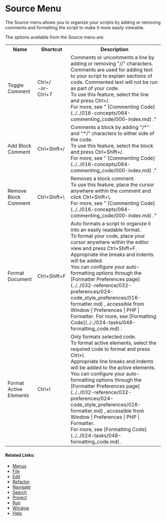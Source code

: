 # Source Menu

<!--context:source-->

The Source menu allows you to organize your scripts by adding or removing comments and formatting the script to make it more easily viewable.

The options available from the Source menu are:

<table>
<tr><th>Name</th>

<th>Shortcut</th>

<th>Description</th></tr>

<tr><td>Toggle Comment</td>

<td>Ctrl+/
<br />
-or-
<br />
Ctrl+7</td>

<td>Comments or uncomments a line by adding or removing "//" characters.
<br />
Comments are used for adding text to your script to explain sections of code. Commented text will not be run as part of your code.
<br />
To use this feature, select the line and press Ctrl+/.
<br />
For more, see " [Commenting Code](../../016-concepts/064-commenting_code/000-index.md) ."</td></tr>

<tr><td>Add Block Comment</td>

<td>Ctrl+Shift+/</td>

<td>Comments a block by adding "/*" and "*/" characters to either side of the code.
<br />
To use this feature, select the block and press Ctrl+Shift+/.
<br />
For more, see " [Commenting Code](../../016-concepts/064-commenting_code/000-index.md) ."</td></tr>

<tr><td>Remove Block Comment</td>

<td>Ctrl+Shift+\</td>

<td>Removes a block comment.
<br />
To use this feature, place the cursor anywhere within the comment and click Ctrl+Shift+\.
<br />
For more, see " [Commenting Code](../../016-concepts/064-commenting_code/000-index.md) ."</td></tr>

<tr><td>Format Document</td>

<td>Ctrl+Shift+F</td>

<td>Auto formats a script to organize it into an easily readable format.
<br />
To format your code, place your cursor anywhere within the editor view and press Ctrl+Shift+F. Appropriate line breaks and indents will be added.
<br />
You can configure your auto-formatting options through the [Formatter Preferences page](../../032-reference/032-preferences/024-code_style_preferences/016-formatter.md) , accessible from Window | Preferences | PHP | Formatter. For more, see [Formatting Code](../../024-tasks/048-formatting_code.md) .</td></tr>

<tr><td>Format Active Elements</td>

<td>Ctrl+I</td>

<td>Only formats selected code.
<br />
To format active elements, select the required code to format and press Ctrl+I.
<br />
Appropriate line breaks and indents will be added to the active elements.
<br />
You can configure your auto-formatting options through the [Formatter Preferences page](../../032-reference/032-preferences/024-code_style_preferences/016-formatter.md) , accessible from Window | Preferences | PHP | Formatter.
<br />
For more, see [Formatting Code](../../024-tasks/048-formatting_code.md) .</td></tr>

</table>

<!--links-start-->

#### Related Links:

 * [Menus](000-index.md)
 * [File](008-file/000-index.md)
 * [Edit](016-edit.md)
 * [Refactor](032-refactor.md)
 * [Navigate](040-navigate.md)
 * [Search](048-search.md)
 * [Project](056-project.md)
 * [Run](064-run.md)
 * [Window](080-window.md)
 * [Help](088-help.md)

<!--links-end-->
